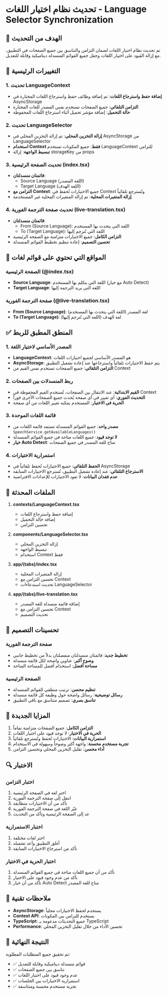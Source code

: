 # تحديث نظام اختيار اللغات - Language Selector Synchronization

## 🎯 الهدف من التحديث

تم تحديث نظام اختيار اللغات لضمان التزامن والتناسق بين جميع الصفحات في التطبيق، مع إزالة القيود على اختيار اللغات وجعل جميع القوائم المنسدلة ديناميكية وقابلة للتعديل.

## 🔄 التغييرات الرئيسية

### 1. تحديث LanguageContext
- **إضافة حفظ واسترجاع اللغات**: تم إضافة وظائف حفظ واسترجاع اللغات المختارة في AsyncStorage
- **التزامن التلقائي**: جميع الصفحات تستخدم نفس المصدر للغات المختارة
- **حالة التحميل**: إضافة مؤشر تحميل أثناء استرجاع اللغات المحفوظة

### 2. تحديث LanguageSelector
- **إزالة التخزين المحلي**: تم إزالة التخزين المحلي في AsyncStorage من LanguageSelector
- **استخدام Context فقط**: جميع المكونات تستخدم LanguageContext للتزامن
- **تبسيط الواجهة**: إزالة storageKey من props

### 3. تحديث الصفحة الرئيسية (index.tsx)
- **قائمتان منسدلتان**: 
  - Source Language (اللغة المصدر)
  - Target Language (اللغة الهدف)
- **التزامن مع Context**: جميع الاختيارات تُحفظ في Context وتُسترجع تلقائياً
- **إزالة المتغيرات المحلية**: تم إزالة المتغيرات المحلية غير المستخدمة

### 4. تحديث صفحة الترجمة الفورية (live-translation.tsx)
- **قائمتان منسدلتان**: 
  - From (Source Language): اللغة التي يتحدث بها المستخدم
  - To (Target Language): اللغة التي تُترجم إليها
- **التزامن الكامل**: جميع الاختيارات متزامنة مع الصفحة الرئيسية
- **تحسين التصميم**: إعادة تنظيم تخطيط القوائم المنسدلة

## 🧩 المواقع التي تحتوي على قوائم لغات

### الصفحة الرئيسية (@index.tsx)
- **Source Language**: اللغة التي يتكلم بها المستخدم (مع خيار Auto Detect)
- **Target Language**: اللغة التي يريد الترجمة إليها

### صفحة الترجمة الفورية (@live-translation.tsx)
- **From (Source Language)**: لغة المصدر (اللغة التي يتحدث بها المستخدم)
- **To (Target Language)**: لغة الهدف (اللغة التي تُترجم إليها)

## ✅ المنطق المطبق للربط

### 1. المصدر الأساسي لاختيار اللغة
- **LanguageContext**: هو المصدر الأساسي لجميع اختيارات اللغات
- **AsyncStorage**: يتم حفظ الاختيارات تلقائياً واسترجاعها عند إعادة تشغيل التطبيق
- **التزامن التلقائي**: جميع الصفحات تستخدم نفس القيم من Context

### 2. ربط المنسدلات بين الصفحات
- **القيم الابتدائية**: عند الانتقال بين الصفحات، تُستخدم القيم المحفوظة في Context
- **التحديث الفوري**: أي تغيير في أي صفحة يُحدث جميع الصفحات الأخرى فوراً
- **الحرية في الاختيار**: المستخدم يمكنه تغيير اللغات من أي صفحة

### 3. قائمة اللغات الموحدة
- **مصدر واحد**: جميع القوائم المنسدلة تستمد قائمة اللغات من `SpeechService.getAvailableLanguages()`
- **لا توجد قيود**: جميع اللغات متاحة في جميع القوائم المنسدلة
- **خيار Auto Detect**: متاح للغة المصدر في جميع الصفحات

### 4. استمرارية الاختيارات
- **الحفظ التلقائي**: جميع الاختيارات تُحفظ تلقائياً في AsyncStorage
- **الاسترجاع التلقائي**: عند إعادة تشغيل التطبيق، تُسترجع الاختيارات السابقة
- **عدم فقدان البيانات**: لا تعود الاختيارات للإعدادات الافتراضية

## 🔧 الملفات المحدثة

1. **contexts/LanguageContext.tsx**
   - إضافة حفظ واسترجاع اللغات
   - إضافة حالة التحميل
   - تحسين التزامن

2. **components/LanguageSelector.tsx**
   - إزالة التخزين المحلي
   - تبسيط الواجهة
   - استخدام Context فقط

3. **app/(tabs)/index.tsx**
   - إزالة المتغيرات المحلية
   - تحسين التزامن مع Context
   - تحديث استدعاءات LanguageSelector

4. **app/(tabs)/live-translation.tsx**
   - إضافة قائمة منسدلة للغة المصدر
   - تحسين التزامن مع Context
   - تحديث التصميم

## 🎨 تحسينات التصميم

### صفحة الترجمة الفورية
- **تخطيط جديد**: قائمتان منسدلتان منفصلتان بدلاً من تخطيط جانبي
- **وضوح أكبر**: عناوين واضحة لكل قائمة منسدلة
- **مساحة أفضل**: استخدام أفضل للمساحة المتاحة

### الصفحة الرئيسية
- **تنظيم محسن**: ترتيب منطقي للقوائم المنسدلة
- **رسائل توضيحية**: رسائل واضحة حول وظيفة كل قائمة منسدلة
- **تناسق بصري**: تصميم متناسق مع باقي التطبيق

## 🚀 المزايا الجديدة

1. **التزامن الكامل**: جميع الصفحات متزامنة تماماً
2. **الحرية في الاختيار**: لا توجد قيود على اختيار اللغات
3. **استمرارية البيانات**: الاختيارات تُحفظ وتُسترجع تلقائياً
4. **تجربة مستخدم محسنة**: واجهة أكثر وضوحاً وسهولة في الاستخدام
5. **أداء محسن**: تقليل التخزين المحلي وتحسين التزامن

## 🔍 الاختبار

### اختبار التزامن
1. اختر لغة في الصفحة الرئيسية
2. انتقل إلى صفحة الترجمة الفورية
3. تأكد من أن الاختيارات متطابقة
4. غيّر اللغة في صفحة الترجمة الفورية
5. عد إلى الصفحة الرئيسية وتأكد من التحديث

### اختبار الاستمرارية
1. اختر لغات مختلفة
2. أغلق التطبيق وأعد تشغيله
3. تأكد من استرجاع الاختيارات السابقة

### اختبار الحرية في الاختيار
1. تأكد من أن جميع اللغات متاحة في جميع القوائم المنسدلة
2. تأكد من عدم وجود قيود على الاختيار
3. تأكد من أن خيار Auto Detect متاح للغة المصدر

## 📝 ملاحظات تقنية

- **AsyncStorage**: يستخدم لحفظ الاختيارات محلياً
- **Context API**: يستخدم للتزامن بين المكونات
- **TypeScript**: جميع التحديثات مدعومة بـ TypeScript
- **Performance**: تحسين الأداء من خلال تقليل التخزين المحلي

## 🎯 النتيجة النهائية

تم تحقيق جميع المتطلبات المطلوبة:
- ✅ قوائم منسدلة ديناميكية وقابلة للتعديل
- ✅ تناسق بين جميع الصفحات
- ✅ عدم وجود قيود على اختيار اللغات
- ✅ استمرارية الاختيارات بين الجلسات
- ✅ تجربة مستخدم محسنة ومتناسقة 